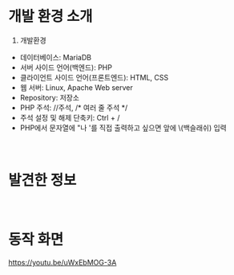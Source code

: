 # 개발 환경 소개
1. 개발환경
- 데이터베이스: MariaDB
- 서버 사이드 언어(백엔드): PHP
- 클라이언트 사이드 언어(프론트엔드): HTML, CSS
- 웹 서버: Linux, Apache Web server
- Repository: 저장소
- PHP 주석: //주석, /* 여러 줄 주석 */ 
- 주석 설정 및 해제 단축키: Ctrl + /
- PHP에서 문자열에 "나 '를 직접 출력하고 싶으면 앞에 \\(백슬래쉬) 입력

　
　
 　
# 발견한 정보


　
　
 
# 동작 화면
https://youtu.be/uWxEbMOG-3A
